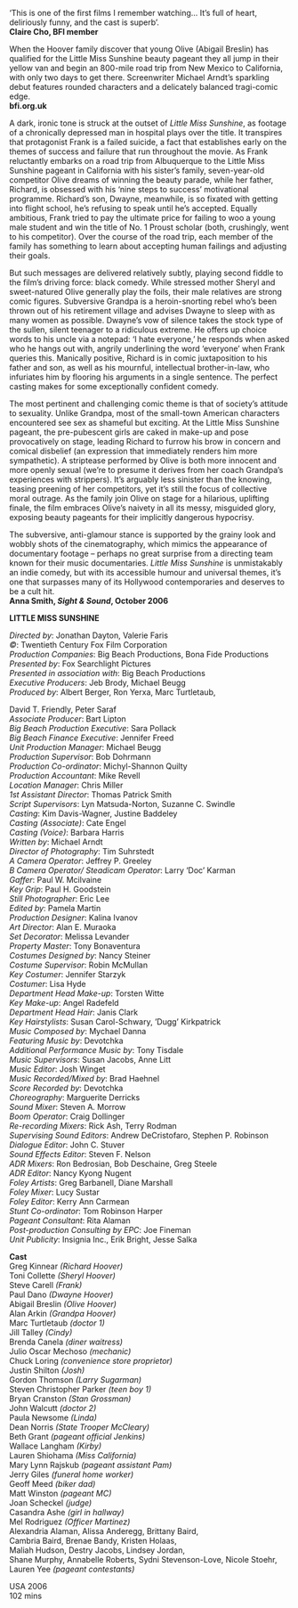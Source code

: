 
‘This is one of the first films I remember watching... It’s full of heart, deliriously funny, and the cast is superb’.<br>
**Claire Cho, BFI member**<br>

When the Hoover family discover that young Olive (Abigail Breslin) has qualified for the Little Miss Sunshine beauty pageant they all jump in their yellow van and begin an 800-mile road trip from New Mexico to California, with only two days to get there. Screenwriter Michael Arndt’s sparkling debut features rounded characters and a delicately balanced tragi-comic edge.<br>
**bfi.org.uk**<br>

A dark, ironic tone is struck at the outset of _Little Miss Sunshine_, as footage of a chronically depressed man in hospital plays over the title. It transpires that protagonist Frank is a failed suicide, a fact that establishes early on the themes of success and failure that run throughout the movie. As Frank reluctantly embarks on a road trip from Albuquerque to the Little Miss Sunshine pageant in California with his sister’s family, seven-year-old competitor Olive dreams of winning the beauty parade, while her father, Richard, is obsessed with his ‘nine steps to success’ motivational programme. Richard’s son, Dwayne, meanwhile, is so fixated with getting into flight school, he’s refusing to speak until he’s accepted. Equally ambitious, Frank tried to pay the ultimate price for failing to woo a young male student and win the title of No. 1 Proust scholar (both, crushingly, went to his competitor). Over the course of the road trip, each member of the family has something to learn about accepting human failings and adjusting their goals.

But such messages are delivered relatively subtly, playing second fiddle to the film’s driving force: black comedy. While stressed mother Sheryl and sweet-natured Olive generally play the foils, their male relatives are strong comic figures. Subversive Grandpa is a heroin-snorting rebel who’s been thrown out of his retirement village and advises Dwayne to sleep with as many women as possible. Dwayne’s vow of silence takes the stock type of the sullen, silent teenager to a ridiculous extreme. He offers up choice words to his uncle via a notepad: ‘I hate everyone,’ he responds when asked who he hangs out with, angrily underlining the word ‘everyone’ when Frank queries this. Manically positive, Richard is in comic juxtaposition to his father and son, as well as his mournful, intellectual brother-in-law, who infuriates him by flooring his arguments in a single sentence. The perfect casting makes for some exceptionally confident comedy.

The most pertinent and challenging comic theme is that of society’s attitude to sexuality. Unlike Grandpa, most of the small-town American characters encountered see sex as shameful but exciting. At the Little Miss Sunshine pageant, the pre-pubescent girls are caked in make-up and pose provocatively on stage, leading Richard to furrow his brow in concern and comical disbelief (an expression that immediately renders him more sympathetic). A striptease performed by Olive is both more innocent and more openly sexual (we’re to presume it derives from her coach Grandpa’s experiences with strippers). It’s arguably less sinister than the knowing, teasing preening of her competitors, yet it’s still the focus of collective moral outrage. As the family join Olive on stage for a hilarious, uplifting finale, the film embraces Olive’s naivety in all its messy, misguided glory, exposing beauty pageants for their implicitly dangerous hypocrisy.

The subversive, anti-glamour stance is supported by the grainy look and wobbly shots of the cinematography, which mimics the appearance of documentary footage – perhaps no great surprise from a directing team known for their music documentaries. _Little Miss Sunshine_ is unmistakably an indie comedy, but with its accessible humour and universal themes, it’s one that surpasses many of its Hollywood contemporaries and deserves to be a cult hit.<br>
**Anna Smith, _Sight & Sound_, October 2006**<br>

**LITTLE MISS SUNSHINE**

_Directed by_: Jonathan Dayton, Valerie Faris  
_©_: Twentieth Century Fox Film Corporation  
_Production Companies_: Big Beach Productions, Bona Fide Productions  
_Presented by_: Fox Searchlight Pictures  
_Presented in association with_: Big Beach Productions  
_Executive Producers_: Jeb Brody, Michael Beugg  
_Produced by_: Albert Berger, Ron Yerxa, Marc Turtletaub,

David T. Friendly, Peter Saraf  
_Associate Producer_: Bart Lipton  
_Big Beach Production Executive_: Sara Pollack  
_Big Beach Finance Executive_: Jennifer Freed  
_Unit Production Manager_: Michael Beugg  
_Production Supervisor_: Bob Dohrmann  
_Production Co-ordinator_: Michyl-Shannon Quilty  
_Production Accountant_: Mike Revell  
_Location Manager_: Chris Miller  
_1st Assistant Director_: Thomas Patrick Smith  
_Script Supervisors_: Lyn Matsuda-Norton, Suzanne C. Swindle  
_Casting_: Kim Davis-Wagner, Justine Baddeley  
_Casting (Associate)_: Cate Engel  
_Casting (Voice)_: Barbara Harris  
_Written by_: Michael Arndt  
_Director of Photography_: Tim Suhrstedt  
_A Camera Operator_: Jeffrey P. Greeley  
_B Camera Operator/ Steadicam Operator_: Larry ‘Doc’ Karman  
_Gaffer_: Paul W. Mcilvaine  
_Key Grip_: Paul H. Goodstein  
_Still Photographer_: Eric Lee  
_Edited by_: Pamela Martin  
_Production Designer_: Kalina Ivanov  
_Art Director_: Alan E. Muraoka  
_Set Decorator_: Melissa Levander  
_Property Master_: Tony Bonaventura  
_Costumes Designed by_: Nancy Steiner  
_Costume Supervisor_: Robin McMullan  
_Key Costumer_: Jennifer Starzyk  
_Costumer_: Lisa Hyde  
_Department Head Make-up_: Torsten Witte  
_Key Make-up_: Angel Radefeld  
_Department Head Hair_: Janis Clark  
_Key Hairstylists_: Susan Carol-Schwary, ’Dugg’ Kirkpatrick  
_Music Composed by_: Mychael Danna  
_Featuring Music by_: Devotchka  
_Additional Performance Music by_: Tony Tisdale  
_Music Supervisors_: Susan Jacobs, Anne Litt  
_Music Editor_: Josh Winget  
_Music Recorded/Mixed by_: Brad Haehnel  
_Score Recorded by_: Devotchka  
_Choreography_: Marguerite Derricks  
_Sound Mixer_: Steven A. Morrow  
_Boom Operator_: Craig Dollinger  
_Re-recording Mixers_: Rick Ash, Terry Rodman  
_Supervising Sound Editors_: Andrew DeCristofaro, Stephen P. Robinson  
_Dialogue Editor_: John C. Stuver  
_Sound Effects Editor_: Steven F. Nelson  
_ADR Mixers_: Ron Bedrosian, Bob Deschaine, Greg Steele  
_ADR Editor_: Nancy Kyong Nugent  
_Foley Artists_: Greg Barbanell, Diane Marshall  
_Foley Mixer_: Lucy Sustar  
_Foley Editor_: Kerry Ann Carmean  
_Stunt Co-ordinator_: Tom Robinson Harper  
_Pageant Consultant_: Rita Alaman  
_Post-production Consulting by EPC_: Joe Fineman  
_Unit Publicity_: Insignia Inc., Erik Bright, Jesse Salka  

**Cast**  
Greg Kinnear _(Richard Hoover)_  
Toni Collette _(Sheryl Hoover)_  
Steve Carell _(Frank)_  
Paul Dano _(Dwayne Hoover)_  
Abigail Breslin _(Olive Hoover)_  
Alan Arkin _(Grandpa Hoover)_  
Marc Turtletaub _(doctor 1)_  
Jill Talley _(Cindy)_  
Brenda Canela _(diner waitress)_  
Julio Oscar Mechoso _(mechanic)_  
Chuck Loring _(convenience store proprietor)_  
Justin Shilton _(Josh)_  
Gordon Thomson _(Larry Sugarman)_  
Steven Christopher Parker _(teen boy 1)_  
Bryan Cranston _(Stan Grossman)_  
John Walcutt _(doctor 2)_  
Paula Newsome _(Linda)_  
Dean Norris _(State Trooper McCleary)_  
Beth Grant _(pageant official Jenkins)_  
Wallace Langham _(Kirby)_  
Lauren Shiohama _(Miss California)_  
Mary Lynn Rajskub _(pageant assistant Pam)_  
Jerry Giles _(funeral home worker)_  
Geoff Meed _(biker dad)_  
Matt Winston _(pageant MC)_  
Joan Scheckel _(judge)_  
Casandra Ashe _(girl in hallway)_  
Mel Rodriguez _(Officer Martinez)_  
Alexandria Alaman, Alissa Anderegg, Brittany Baird,  
Cambria Baird, Brenae Bandy, Kristen Holaas,  
Maliah Hudson, Destry Jacobs, Lindsey Jordan,  
Shane Murphy, Annabelle Roberts, Sydni Stevenson-Love, Nicole Stoehr, Lauren Yee _(pageant contestants)_

USA 2006<br>
102 mins<br>
<!--stackedit_data:
eyJoaXN0b3J5IjpbLTE3OTE0MDQ4NV19
-->